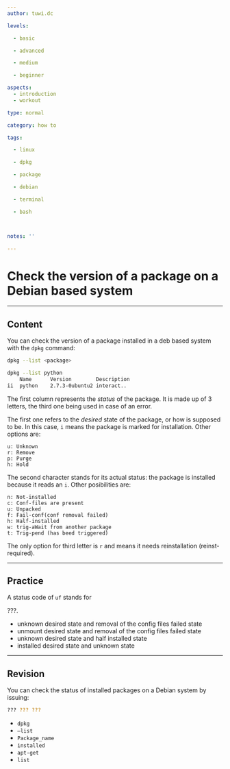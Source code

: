 ```yaml
---
author: tuwi.dc

levels:

  - basic

  - advanced

  - medium

  - beginner

aspects:
  - introduction
  - workout

type: normal

category: how to

tags:

  - linux

  - dpkg

  - package

  - debian

  - terminal

  - bash



notes: ''

---
```


# Check the version of a package on a Debian based system

---
## Content

You can check the version of a package installed in a deb based system with the `dpkg` command:

```bash
dpkg --list <package>
```

```bash
dpkg --list python
    Name      Version        Description
ii  python    2.7.3-0ubuntu2 interact..
```
The first column represents the *status* of the package. It is made up of 3 letters, the third one being used in case of an error.

The first one refers to the *desired* state of the package, or how is supposed to be. In this case, `i` means the package is marked for installation. Other options are:
```
u: Unknown
r: Remove
p: Purge
h: Hold
```

The second character stands for its actual status: the package is installed because it reads an `i`. Other posibilities are:
```
n: Not-installed
c: Conf-files are present
u: Unpacked
f: Fail-conf(conf removal failed)
h: Half-installed
w: trig-aWait from another package
t: Trig-pend (has beed triggered)
```
The only option for third letter is `r` and means it needs reinstallation (reinst-required).

---
## Practice

A status code of `uf` stands for 

???.

* unknown desired state and removal of the config files failed state
* unmount desired state and removal of the config files failed state
* unknown desired state and half installed state
* installed desired state and unknown state

---
## Revision

You can check the status of installed packages on a Debian system by issuing:
```bash
??? ??? ???
```

* `dpkg`
* `—list`
* `Package_name`
* `installed`
* `apt-get`
* `list`

 
